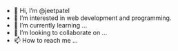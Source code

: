 - 👋 Hi, I’m @jeetpatel
- 👀 I’m interested in web development and programming.
- 🌱 I’m currently learning ...
- 💞️ I’m looking to collaborate on ...
- 📫 How to reach me ...

<!---
jeetpatel00/jeetpatel00 is a ✨ special ✨ repository because its `README.md` (this file) appears on your GitHub profile.
You can click the Preview link to take a look at your changes.
--->
